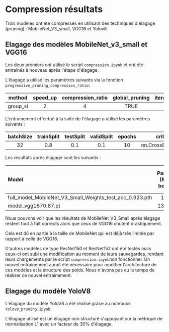 # Compression résultats

Trois modèles ont été compressés en utilisant des techniques d'élagage (pruning) : MobileNet_V3_small, VGG16 et Yolov8.

## Elagage des modèles MobileNet_v3_small et VGG16

Les deux premiers ont utilisé le script `compression.ipynb` et ont été entrainés à nouveau après l'étape d'élagage. 

L'élagage a utilisé les paramètres suivants via la fonction `progressive_pruning_compression_ratio`: 

| method | speed_up | compression_ratio | global_pruning | iterative_steps | max_sparsity | 	
| :------: | :--------: | :-----------------: | :--------------: | :---------------: | :------------: |
| group_sl | 2 | 4 | TRUE | 400 | 1 |

L'entrainement effectué à la suite de l'élagage a utilisé les paramètres suivants : 

| batchSize | trainSplit | testSplit | validSplit | epochs | criterion | learnRate | optimizer	| imgSize |
| :-------: | :--------: | :-------: | :--------: | :----: | :-------: | :-------: | :--------: | :-----: |
| 32 | 0.8 | 0.1 | 0.1 | 10 | nn.CrossEntropyLoss | 0.01 | Adam | 224 |

Les résultats après élagage sont les suivants : 

| Model	| Params (M) - before | Params (M) - after | MACs (M) - before | MACs (M) - after |	Best val acc (%) |
|:------|:-------------------:|:------------------:|:-----------------:|:----------------:|:----------------:|
| full_model_MobileNet_V3_Small_Weights_test_acc_0.923.pth | 1.08 | 0.27 | 58.66 | 38.48 | 94.15 |
| model_vgg1670.87.pt | 134.27	| 33.09	| 15499.44 | 105.94	| 41.52 |

Nous pouvons voir que les résultats de MobileNet_V3_Small après élagage restent tout à fait corrects alors que ceux de VGG16 chutent drastiquement.

Cela est dû en partie à la taille de MobileNet qui est déjà très limitée par rapport à celle de VGG16.

D'autres modèles de type ResNet150 et ResNet152 ont été testés mais ceux-ci ont subi une modification au moment de leurs sauvegardes, rendant leurs chargements par le script `compression.ipynb`non fonctionnel.
Un nouvel entrainement aurait été nécessaire pour modifier l'architecture de ces modèles et la structure des poids. Nous n'avons pas eu le temps de réaliser ce nouvel entraînement.

## Elagage du modèle YoloV8

L'élagage du modèle YoloV8 a été réalisé grâce au notebook `Yolov8_pruning.ipynb`.

L'élagage utilisé est un élagage non structuré s'appuyant sur la métrique de normalisation L1 avec un facteur de 30% d'élagage. 